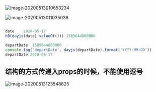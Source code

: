 ![image-20200513010653234](C:/Users/Artificial/AppData/Roaming/Typora/typora-user-images/image-20200513010653234.png)

![image-20200513011035038](C:/Users/Artificial/AppData/Roaming/Typora/typora-user-images/image-20200513011035038.png)



```js

date 	2020-05-17
h0(dayjs(date).valueOf())) 1589644800000

departDate	1589644800000
console.log('departDate', dayjs(departDate).format('YYYY-MM-DD'))
departDate 2020-05-17
```





## 结构的方式传递入props的时候，不能使用逗号

![image-20200513123548625](C:/Users/Artificial/AppData/Roaming/Typora/typora-user-images/image-20200513123548625.png)